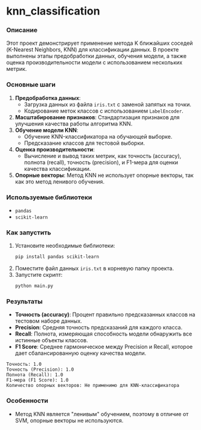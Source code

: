 # knn_classification

### Описание
Этот проект демонстрирует применение метода K ближайших соседей (K-Nearest Neighbors, KNN) для классификации данных. В проекте выполнены этапы предобработки данных, обучения модели, а также оценка производительности модели с использованием нескольких метрик.

### Основные шаги
1. **Предобработка данных**: 
   - Загрузка данных из файла `iris.txt` с заменой запятых на точки.
   - Кодирование меток классов с использованием `LabelEncoder`.
2. **Масштабирование признаков**: Стандартизация признаков для улучшения качества работы алгоритма KNN.
3. **Обучение модели KNN**: 
   - Обучение KNN-классификатора на обучающей выборке.
   - Предсказание классов для тестовой выборки.
4. **Оценка производительности**: 
   - Вычисление и вывод таких метрик, как точность (accuracy), полнота (recall), точность (precision), и F1-мера для оценки качества классификации.
5. **Опорные векторы**: Метод KNN не использует опорные векторы, так как это метод ленивого обучения.

### Используемые библиотеки
- `pandas`
- `scikit-learn`

### Как запустить
1. Установите необходимые библиотеки:
   ```bash
   pip install pandas scikit-learn
   ```
2. Поместите файл данных `iris.txt` в корневую папку проекта.
3. Запустите скрипт:
   ```bash
   python main.py
   ```

### Результаты
- **Точность (accuracy)**: Процент правильно предсказанных классов на тестовом наборе данных.
- **Precision**: Средняя точность предсказаний для каждого класса.
- **Recall**: Полнота, измеряющая способность модели обнаружить все истинные объекты классов.
- **F1 Score**: Среднее гармоническое между Precision и Recall, которое дает сбалансированную оценку качества модели.
 ```
Точность: 1.0
Точность (Precision): 1.0
Полнота (Recall): 1.0
F1-мера (F1 Score): 1.0
Количество опорных векторов: Не применимо для KNN-классификатора
 ```
### Особенности
- Метод KNN является "ленивым" обучением, поэтому в отличие от SVM, опорные векторы не используются.
